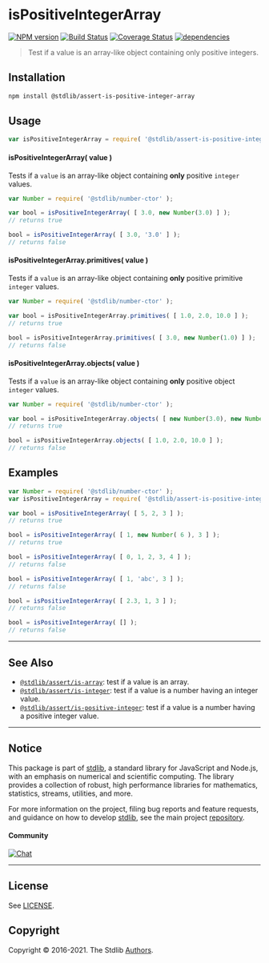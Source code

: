 <!--

@license Apache-2.0

Copyright (c) 2018 The Stdlib Authors.

Licensed under the Apache License, Version 2.0 (the "License");
you may not use this file except in compliance with the License.
You may obtain a copy of the License at

   http://www.apache.org/licenses/LICENSE-2.0

Unless required by applicable law or agreed to in writing, software
distributed under the License is distributed on an "AS IS" BASIS,
WITHOUT WARRANTIES OR CONDITIONS OF ANY KIND, either express or implied.
See the License for the specific language governing permissions and
limitations under the License.

-->

# isPositiveIntegerArray

[![NPM version][npm-image]][npm-url] [![Build Status][test-image]][test-url] [![Coverage Status][coverage-image]][coverage-url] [![dependencies][dependencies-image]][dependencies-url]

> Test if a value is an array-like object containing only positive integers.

<section class="installation">

## Installation

```bash
npm install @stdlib/assert-is-positive-integer-array
```

</section>

<section class="usage">

## Usage

```javascript
var isPositiveIntegerArray = require( '@stdlib/assert-is-positive-integer-array' );
```

#### isPositiveIntegerArray( value )

Tests if a `value` is an array-like object containing **only** positive `integer` values.

<!-- eslint-disable no-new-wrappers -->

```javascript
var Number = require( '@stdlib/number-ctor' );

var bool = isPositiveIntegerArray( [ 3.0, new Number(3.0) ] );
// returns true

bool = isPositiveIntegerArray( [ 3.0, '3.0' ] );
// returns false
```

#### isPositiveIntegerArray.primitives( value )

Tests if a `value` is an array-like object containing **only** positive primitive `integer` values.

<!-- eslint-disable no-new-wrappers -->

```javascript
var Number = require( '@stdlib/number-ctor' );

var bool = isPositiveIntegerArray.primitives( [ 1.0, 2.0, 10.0 ] );
// returns true

bool = isPositiveIntegerArray.primitives( [ 3.0, new Number(1.0) ] );
// returns false
```

#### isPositiveIntegerArray.objects( value )

Tests if a `value` is an array-like object containing **only** positive object `integer` values.

<!-- eslint-disable no-new-wrappers, max-len -->

```javascript
var Number = require( '@stdlib/number-ctor' );

var bool = isPositiveIntegerArray.objects( [ new Number(3.0), new Number(1.0) ] );
// returns true

bool = isPositiveIntegerArray.objects( [ 1.0, 2.0, 10.0 ] );
// returns false
```

</section>

<!-- /.usage -->

<section class="examples">

## Examples

<!-- eslint-disable no-new-wrappers -->

<!-- eslint no-undef: "error" -->

```javascript
var Number = require( '@stdlib/number-ctor' );
var isPositiveIntegerArray = require( '@stdlib/assert-is-positive-integer-array' );

var bool = isPositiveIntegerArray( [ 5, 2, 3 ] );
// returns true

bool = isPositiveIntegerArray( [ 1, new Number( 6 ), 3 ] );
// returns true

bool = isPositiveIntegerArray( [ 0, 1, 2, 3, 4 ] );
// returns false

bool = isPositiveIntegerArray( [ 1, 'abc', 3 ] );
// returns false

bool = isPositiveIntegerArray( [ 2.3, 1, 3 ] );
// returns false

bool = isPositiveIntegerArray( [] );
// returns false
```

</section>

<!-- /.examples -->

<!-- Section for related `stdlib` packages. Do not manually edit this section, as it is automatically populated. -->

<section class="related">

* * *

## See Also

-   <span class="package-name">[`@stdlib/assert/is-array`][@stdlib/assert/is-array]</span><span class="delimiter">: </span><span class="description">test if a value is an array.</span>
-   <span class="package-name">[`@stdlib/assert/is-integer`][@stdlib/assert/is-integer]</span><span class="delimiter">: </span><span class="description">test if a value is a number having an integer value.</span>
-   <span class="package-name">[`@stdlib/assert/is-positive-integer`][@stdlib/assert/is-positive-integer]</span><span class="delimiter">: </span><span class="description">test if a value is a number having a positive integer value.</span>

</section>

<!-- /.related -->

<!-- Section for all links. Make sure to keep an empty line after the `section` element and another before the `/section` close. -->


<section class="main-repo" >

* * *

## Notice

This package is part of [stdlib][stdlib], a standard library for JavaScript and Node.js, with an emphasis on numerical and scientific computing. The library provides a collection of robust, high performance libraries for mathematics, statistics, streams, utilities, and more.

For more information on the project, filing bug reports and feature requests, and guidance on how to develop [stdlib][stdlib], see the main project [repository][stdlib].

#### Community

[![Chat][chat-image]][chat-url]

---

## License

See [LICENSE][stdlib-license].


## Copyright

Copyright &copy; 2016-2021. The Stdlib [Authors][stdlib-authors].

</section>

<!-- /.stdlib -->

<!-- Section for all links. Make sure to keep an empty line after the `section` element and another before the `/section` close. -->

<section class="links">

[npm-image]: http://img.shields.io/npm/v/@stdlib/assert-is-positive-integer-array.svg
[npm-url]: https://npmjs.org/package/@stdlib/assert-is-positive-integer-array

[test-image]: https://github.com/stdlib-js/assert-is-positive-integer-array/actions/workflows/test.yml/badge.svg
[test-url]: https://github.com/stdlib-js/assert-is-positive-integer-array/actions/workflows/test.yml

[coverage-image]: https://img.shields.io/codecov/c/github/stdlib-js/assert-is-positive-integer-array/main.svg
[coverage-url]: https://codecov.io/github/stdlib-js/assert-is-positive-integer-array?branch=main

[dependencies-image]: https://img.shields.io/david/stdlib-js/assert-is-positive-integer-array.svg
[dependencies-url]: https://david-dm.org/stdlib-js/assert-is-positive-integer-array/main

[chat-image]: https://img.shields.io/gitter/room/stdlib-js/stdlib.svg
[chat-url]: https://gitter.im/stdlib-js/stdlib/

[stdlib]: https://github.com/stdlib-js/stdlib

[stdlib-authors]: https://github.com/stdlib-js/stdlib/graphs/contributors

[stdlib-license]: https://raw.githubusercontent.com/stdlib-js/assert-is-positive-integer-array/main/LICENSE

<!-- <related-links> -->

[@stdlib/assert/is-array]: https://github.com/stdlib-js/assert-is-array

[@stdlib/assert/is-integer]: https://github.com/stdlib-js/assert-is-integer

[@stdlib/assert/is-positive-integer]: https://github.com/stdlib-js/assert-is-positive-integer

<!-- </related-links> -->

</section>

<!-- /.links -->
